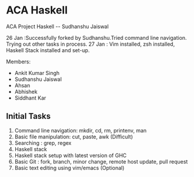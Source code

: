 # ACA Haskell
ACA Project Haskell -- Sudhanshu Jaiswal

26 Jan :Successfully forked by Sudhanshu.Tried command line navigation. Trying out other tasks in process.
27 Jan : Vim installed, zsh installed, Haskell Stack installed and set-up.

Members:

* Ankit Kumar Singh
* Sudhanshu Jaiswal
* Ahsan 
* Abhishek
* Siddhant Kar

## Initial Tasks
1. Command line navigation: mkdir, cd, rm, printenv, man
2. Basic file manipulation: cut, paste, awk (Difficult)
3. Searching : grep, regex
4. Haskell stack
5. Haskell stack setup with latest version of GHC
6. Basic Git : fork, branch, minor change, remote host update, pull request
7. Basic text editing using vim/emacs (Optional)

